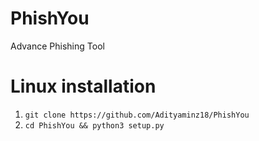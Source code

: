 # PhishYou
 Advance Phishing Tool

# Linux installation
1. ```git clone https://github.com/Adityaminz18/PhishYou```
2. ```cd PhishYou && python3 setup.py```

